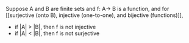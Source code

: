 Suppose A and B are finite sets and f: A-> B is a function, and for [[surjective (onto B),  injective (one-to-one), and bijective (functions)]],
- if |A| > |B|, then f is not injective
- if |A| < |B|, then f is not surjective
